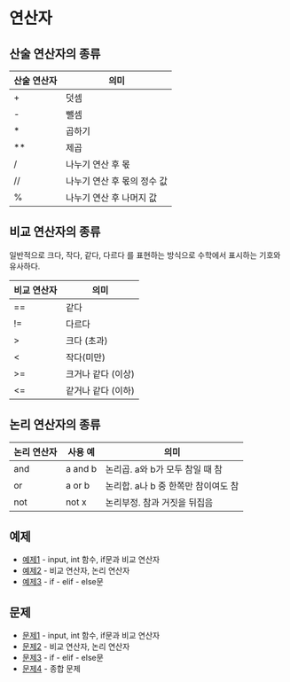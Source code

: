 # 연산자

## 산술 연산자의 종류
|산술 연산자|	의미|
|------|------|
|+  |덧셈|
|-	|뺄셈|
|*	|곱하기|
|**	|제곱|
|/	|나누기 연산 후 몫 |
|//	|나누기 연산 후 몫의 정수 값|  
|% | 나누기 연산 후 나머지 값 |
  
## 비교 연산자의 종류
일반적으로 크다, 작다, 같다, 다르다 를 표현하는 방식으로 수학에서 표시하는 기호와 유사하다.

|비교 연산자|	의미|
|------|------|
|==|	같다|
|!=	|다르다|
|>	|크다 (초과)|
|<	|작다(미만)|
|>=	|크거나 같다 (이상)|
|<=	|같거나 같다 (이하)|

## 논리 연산자의 종류
|논리 연산자|사용 예|	의미|
|------|------|------|
|and|a and b|논리곱. a와 b가 모두 참일 때 참|
|or	|a or b|논리합. a나 b 중 한쪽만 참이여도 참|
|not|not x|논리부정. 참과 거짓을 뒤집음|

## 예제
- [예제1](ex01/ex01.py) - input, int 함수, if문과 비교 연산자
- [예제2](ex02/ex02.py) - 비교 연산자, 논리 연산자
- [예제3](ex03/ex03.py) - if - elif - else문

## 문제
- [문제1](quiz01/README.md) - input, int 함수, if문과 비교 연산자
- [문제2](quiz02/README.md) - 비교 연산자, 논리 연산자
- [문제3](quiz03/README.md) - if - elif - else문
- [문제4](quiz04/README.md) - 종합 문제
